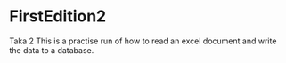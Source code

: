 # FirstEdition2
Taka 2
This is a practise run of how to read an excel document and write the data to a database.
